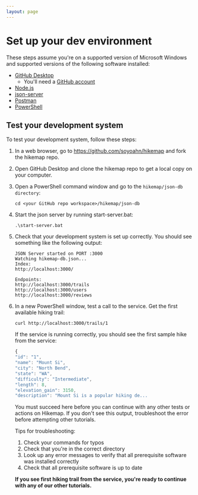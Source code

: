 ```yaml
---
layout: page
---
```


# Set up your dev environment

These steps assume you're on a supported version of Microsoft Windows and supported versions of the following software installed:
* [GitHub Desktop](https://desktop.github.com)
    * You'll need a [GitHub account](https://github.com)
* [Node.js](https://nodejs.org/en/)
* [json-server](https://www.npmjs.com/package/json-server)
* [Postman](https://www.postman.com/downloads/)
* [PowerShell](https://learn.microsoft.com/en-us/powershell/scripting/install/installing-powershell?view=powershell-7.4)

## Test your development system

To test your development system, follow these steps:

1. In a web browser, go to https://github.com/soyoahn/hikemap and fork the hikemap repo. 
2. Open GitHub Desktop and clone the hikemap repo to get a local copy on your computer.
3. Open a PowerShell command window and go to the `hikemap/json-db directory`: 

    ```shell
    cd <your GitHub repo workspace>/hikemap/json-db
    ```
2. Start the json server by running start-server.bat: 
    ```shell
    .\start-server.bat
    ``` 
3.  Check that your development system is set up correctly. You should see something like the following output: 
    ```shell
    JSON Server started on PORT :3000
    Watching hikemap-db.json...
    Index:
    http://localhost:3000/

    Endpoints:
    http://localhost:3000/trails
    http://localhost:3000/users
    http://localhost:3000/reviews
    ``` 
4. In a new PowerShell window, test a call to the service. Get the first available hiking trail:

    ```shell
    curl http://localhost:3000/trails/1
    ```
    If the service is running correctly, you should see the first sample hike from the service: 

    ```js
    {
    "id": "1",
    "name": "Mount Si",
    "city": "North Bend",
    "state": "WA",
    "difficulty": "Intermediate",
    "length": 8,
    "elevation_gain": 3150,
    "description": "Mount Si is a popular hiking de...
    ```
    You must succeed here before you can continue with any other tests or actions on Hikemap. If you don't see this output, troubleshoot the error before attempting  other tutorials.
    
    Tips for troubleshooting: 
    1. Check your commands for typos
    2. Check that you're in the correct directory
    3. Look up any error messages to verify that all prerequisite software was installed correctly
    4. Check that all prerequisite software is up to date
    
    **If you see first hiking trail from the service, you're ready to continue with any of our other tutorials.**
